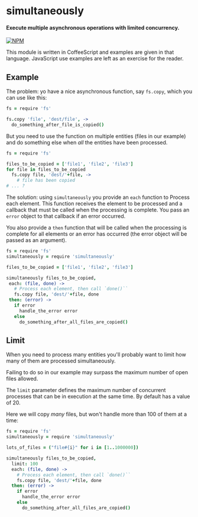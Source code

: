 # simultaneously

#### Execute multiple asynchronous operations with limited concurrency.

[![NPM](https://nodei.co/npm/simultaneously.png)](https://nodei.co/npm/simultaneously/)

This module is written in CoffeeScript and examples are given
in that language. JavaScript use examples are left as
an exercise for the reader.

## Example

The problem: yo have a nice asynchronous function, say `fs.copy`,
which you can use like this:

```coffeescript
fs = require 'fs'

fs.copy 'file', 'dest/file', ->
  do_something_after_file_is_copied()
```

But you need to use the function on multiple entities
(files in our example) and do something else when
*all* the entities have been processed.

```coffeescript
fs = require 'fs'

files_to_be_copied = ['file1', 'file2', 'file3']
for file in files_to_be_copied
  fs.copy file, 'dest/'+file, ->
    # file has been copied
# ... ?
```

The solution: using `simultaneously`
you provide an `each` function to Process
each element. This function receives the element to be processed
and a callback that must be called when the processing is complete.
You pass an `error` object to that callback if an error occurred.

You also provide a `then` function that will be called when
the processing is complete for all elements or an error has occurred
(the error object will be passed as an argument).

 ```coffeescript
fs = require 'fs'
simultaneously = require 'simultaneously'

files_to_be_copied = ['file1', 'file2', 'file3']

simultaneously files_to_be_copied,
  each: (file, done) ->
    # Process each element, then call `done()``
    fs.copy file, 'dest/'+file, done
  then: (error) ->
    if error
      handle_the_error error
    else
      do_something_after_all_files_are_copied()
```

## Limit

When you need to process many entities you'll probably want
to limit how many of them are processed simultaneously.

Failing to do so in our example may surpass the maximum
number of open files allowed.

The `limit` parameter defines the maximum number of
concurrent processes that can be in execution at
the same time. By default has a value of 20.

Here we will copy *many* files, but won't
handle more than 100 of them at a time:

```coffeescript
fs = require 'fs'
simultaneously = require 'simultaneously'

lots_of_files = ("file#{i}" for i in [1..1000000])

simultaneously files_to_be_copied,
  limit: 100
  each: (file, done) ->
    # Process each element, then call `done()``
    fs.copy file, 'dest/'+file, done
  then: (error) ->
    if error
      handle_the_error error
    else
      do_something_after_all_files_are_copied()
```
